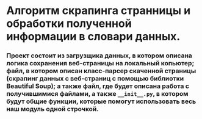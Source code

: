# Алгоритм скрапинга странницы и обработки полученной информации в словари данных.
### Проект состоит из загрузщика данных, в котором описана логика сохранения веб-страницы на локальный копьютер; файл, в котором описан класс-парсер скаченной  страницы (скрапинг данных с веб-страниц с помощью библиотки Beautiful Soup); а также файл, где будет описана работа с получившимися файлами, а также `__init__.py`, в котором будут общие функции, которые помогут использовать весь наш модуль одной строчкой.
